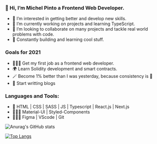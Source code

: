 ### 👋 Hi, I’m Michel Pinto a Frontend Web Developer.

- 👀 I’m interested in getting better and develop new skills.
- 🌱 I’m currently working on projects and learning TypeScript.
- 💞️ I’m looking to collaborate on many projects and tackle real world problems with code.
- 🚀 Constantly building and learning cool stuff.

### Goals for 2021

- 👨🏾‍💻 Get my first job as a frontend web developer.
- 🌍 Learn Solidity development and smart contracts.
- 🪄 Become 1% better than I was yesterday, because consistency is 🔑
- 📓 Start writting blogs

### Languages and Tools: 

 - 🚀 HTML | CSS | SASS | JS | Typescript | React.js | Next.js
 - 👨🏾‍🎨 Material-UI | Styled-Components
 - 👨🏾‍💻 Figma | VScode | Git
 
 
 ![Anurag's GitHub stats](https://github-readme-stats.vercel.app/api?username=MichelPinto&show_icons=true&theme=radical)
 
 [![Top Langs](https://github-readme-stats.vercel.app/api/top-langs/?username=MichelPinto&layout=compact)](https://github.com/anuraghazra/github-readme-stats)





<!---
Michelpinto/Michelpinto is a ✨ special ✨ repository because its `README.md` (this file) appears on your GitHub profile.
You can click the Preview link to take a look at your changes.
--->
